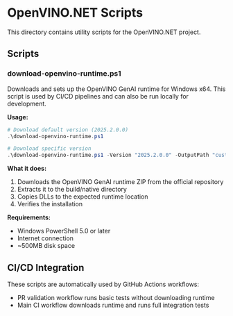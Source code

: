 # OpenVINO.NET Scripts

This directory contains utility scripts for the OpenVINO.NET project.

## Scripts

### download-openvino-runtime.ps1

Downloads and sets up the OpenVINO GenAI runtime for Windows x64. This script is used by CI/CD pipelines and can also be run locally for development.

**Usage:**
```powershell
# Download default version (2025.2.0.0)
.\download-openvino-runtime.ps1

# Download specific version
.\download-openvino-runtime.ps1 -Version "2025.2.0.0" -OutputPath "custom/path"
```

**What it does:**
1. Downloads the OpenVINO GenAI runtime ZIP from the official repository
2. Extracts it to the build/native directory
3. Copies DLLs to the expected runtime location
4. Verifies the installation

**Requirements:**
- Windows PowerShell 5.0 or later
- Internet connection
- ~500MB disk space

## CI/CD Integration

These scripts are automatically used by GitHub Actions workflows:
- PR validation workflow runs basic tests without downloading runtime
- Main CI workflow downloads runtime and runs full integration tests
